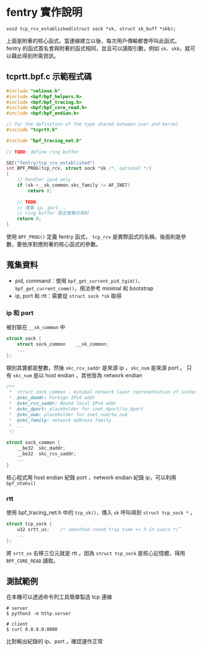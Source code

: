 # fentry 實作說明

`void tcp_rcv_established(struct sock *sk, struct sk_buff *skb);`

上面是附著的核心函式。當連線建立以後，每次用戶傳輸都會呼叫此函式。 fentry 的函式簽名會與附著的函式相同，並且可以讀取引數，例如 `sk`、`skb`，就可以藉此得到所需資訊。

## tcprtt.bpf.c 示範程式碼

```c
#include "vmlinux.h"
#include <bpf/bpf_helpers.h>
#include <bpf/bpf_tracing.h>
#include <bpf/bpf_core_read.h>
#include <bpf/bpf_endian.h>

// for the definition of the type shared between user and kernel
#include "tcprtt.h"

#include "bpf_tracing_net.h"
    
// TODO: define ring buffer

SEC("fentry/tcp_rcv_established")
int BPF_PROG(tcp_rcv, struct sock *sk /*, optional */)
{
    // handler ipv4 only
    if (sk->__sk_common.skc_family != AF_INET)
        return 0;
    
    // TODO:
    // 蒐集 ip, port...
    // ring buffer 發送蒐集的資料
    return 0;
}
```

使用 `BPF_PROG()` 定義 fentry 函式， `tcp_rcv` 是實際函式的名稱，後面則是參數，要依序對應附著的核心函式的參數。

## 蒐集資料

- pid, command：使用 `bpf_get_current_pid_tgid()`、`bpf_get_current_comm()`，用法參考 minimal 和 bootstrap
- ip, port 和 rtt：需要從 `struct sock *sk` 取得

### ip 和 port

被封裝在 `__sk_common`  中

```c
struct sock {
    struct sock_common    __sk_common;
    ...
};
```

類別其實都是整數，然後 `skc_rcv_saddr` 是來源 ip ，`skc_num` 是來源 port 。 只有 `skc_num` 是以 host endian ，其他皆為 network endian

```c
/**
 *	struct sock_common - minimal network layer representation of sockets
 *	@skc_daddr: Foreign IPv4 addr
 *	@skc_rcv_saddr: Bound local IPv4 addr
 *	@skc_dport: placeholder for inet_dport/tw_dport
 *	@skc_num: placeholder for inet_num/tw_num
 *	@skc_family: network address family
 *  ...
 */
 
struct sock_common {
    __be32	skc_daddr;
    __be32	skc_rcv_saddr;
    ...
}
```

核心程式用 host endian 紀錄 port ，network endian 紀錄 ip，可以利用 `bpf_ntohs()`

### rtt

使用 bpf_tracing_net.h 中的 `tcp_sk()`，傳入 `sk` 呼叫得到 `struct tcp_sock *` 。

```c
struct tcp_sock {
    u32	srtt_us;	/* smoothed round trip time << 3 in usecs */`
    ...
};
```

將 `srtt_us` 右移三位元就是 rtt 。因為 `struct tcp_sock` 是核心記憶體，得用 `BPF_CORE_READ` 讀取。

## 測試範例

在本機可以透過命令列工具簡單製造 tcp 連線

```shell
# server
$ python3 -m http.server

# client
$ curl 0.0.0.0:8000
```

比對輸出紀錄的 ip、port ，確認運作正常
